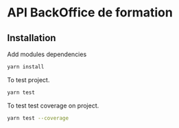 # API BackOffice de formation

## Installation


Add modules dependencies

```bash
yarn install
```

To test project.

```bash
yarn test
```

To test test coverage on project.

```bash
yarn test --coverage
```
